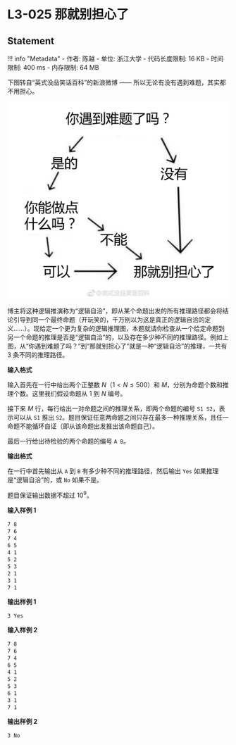 
# L3-025 那就别担心了

## Statement

!!! info "Metadata"
    - 作者: 陈越
    - 单位: 浙江大学
    - 代码长度限制: 16 KB
    - 时间限制: 400 ms
    - 内存限制: 64 MB

下图转自“英式没品笑话百科”的新浪微博 —— 所以无论有没有遇到难题，其实都不用担心。


![ziqia.jpg](./statement-assets/24c6defd-3ef5-451c-9f7f-7466bed99cea.jpg)


博主将这种逻辑推演称为“逻辑自洽”，即从某个命题出发的所有推理路径都会将结论引导到同一个最终命题（开玩笑的，千万别以为这是真正的逻辑自洽的定义……）。现给定一个更为复杂的逻辑推理图，本题就请你检查从一个给定命题到另一个命题的推理是否是“逻辑自洽”的，以及存在多少种不同的推理路径。例如上图，从“你遇到难题了吗？”到“那就别担心了”就是一种“逻辑自洽”的推理，一共有 3 条不同的推理路径。

**输入格式**

输入首先在一行中给出两个正整数 $N$（$1 < N \le 500$）和 $M$，分别为命题个数和推理个数。这里我们假设命题从 1 到 $N$ 编号。

接下来 $M$ 行，每行给出一对命题之间的推理关系，即两个命题的编号 `S1 S2`，表示可以从 `S1` 推出 `S2`。题目保证任意两命题之间只存在最多一种推理关系，且任一命题不能循环自证（即从该命题出发推出该命题自己）。

最后一行给出待检验的两个命题的编号 `A B`。

**输出格式**

在一行中首先输出从 `A` 到 `B` 有多少种不同的推理路径，然后输出 `Yes` 如果推理是“逻辑自洽”的，或 `No` 如果不是。

题目保证输出数据不超过 $10^9$。

**输入样例 1**
```plaintext
7 8
7 6
7 4
6 5
4 1
5 2
5 3
2 1
3 1
7 1
```

**输出样例 1**
```plaintext
3 Yes
```

**输入样例 2**
```plaintext
7 8
7 6
7 4
6 5
4 1
5 2
5 3
6 1
3 1
7 1
```

**输出样例 2**
```plaintext
3 No
```

